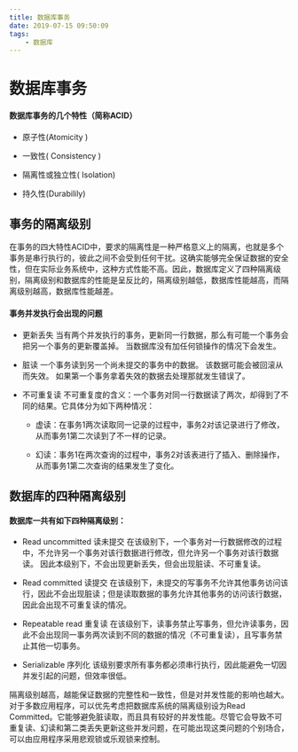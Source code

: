 ```yaml
---
title: 数据库事务
date: 2019-07-15 09:50:09
tags:
    - 数据库
---
```


# 数据库事务

#### 数据库事务的几个特性（简称ACID）

- 原子性(Atomicity )

- 一致性( Consistency )

- 隔离性或独立性( Isolation)

- 持久性(Durabilily)

## 事务的隔离级别

在事务的四大特性ACID中，要求的隔离性是一种严格意义上的隔离，也就是多个事务是串行执行的，彼此之间不会受到任何干扰。这确实能够完全保证数据的安全性，但在实际业务系统中，这种方式性能不高。因此，数据库定义了四种隔离级别，隔离级别和数据库的性能是呈反比的，隔离级别越低，数据库性能越高，而隔离级别越高，数据库性能越差。

#### 事务并发执行会出现的问题

- 更新丢失 
当有两个并发执行的事务，更新同一行数据，那么有可能一个事务会把另一个事务的更新覆盖掉。 
当数据库没有加任何锁操作的情况下会发生。

- 脏读 
一个事务读到另一个尚未提交的事务中的数据。 
该数据可能会被回滚从而失效。 
如果第一个事务拿着失效的数据去处理那就发生错误了。

- 不可重复读 
不可重复度的含义：一个事务对同一行数据读了两次，却得到了不同的结果。它具体分为如下两种情况：

	- 虚读：在事务1两次读取同一记录的过程中，事务2对该记录进行了修改，从而事务1第二次读到了不一样的记录。
	
	- 幻读：事务1在两次查询的过程中，事务2对该表进行了插入、删除操作，从而事务1第二次查询的结果发生了变化。
	

## 数据库的四种隔离级别
#### 数据库一共有如下四种隔离级别：

- Read uncommitted 读未提交 
  在该级别下，一个事务对一行数据修改的过程中，不允许另一个事务对该行数据进行修改，但允许另一个事务对该行数据读。 
  因此本级别下，不会出现更新丢失，但会出现脏读、不可重复读。

- Read committed 读提交 
  在该级别下，未提交的写事务不允许其他事务访问该行，因此不会出现脏读；但是读取数据的事务允许其他事务的访问该行数据，因此会出现不可重复读的情况。

- Repeatable read 重复读 
  在该级别下，读事务禁止写事务，但允许读事务，因此不会出现同一事务两次读到不同的数据的情况（不可重复读），且写事务禁止其他一切事务。

- Serializable 序列化 
  该级别要求所有事务都必须串行执行，因此能避免一切因并发引起的问题，但效率很低。

隔离级别越高，越能保证数据的完整性和一致性，但是对并发性能的影响也越大。对于多数应用程序，可以优先考虑把数据库系统的隔离级别设为Read Committed。它能够避免脏读取，而且具有较好的并发性能。尽管它会导致不可重复读、幻读和第二类丢失更新这些并发问题，在可能出现这类问题的个别场合，可以由应用程序采用悲观锁或乐观锁来控制。

